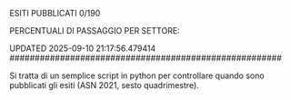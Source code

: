 ESITI PUBBLICATI 0/190 

PERCENTUALI DI PASSAGGIO PER SETTORE:

UPDATED 2025-09-10 21:17:56.479414
###################################################### 

Si tratta di un semplice script in python per controllare quando sono pubblicati gli esiti (ASN 2021, sesto quadrimestre).

